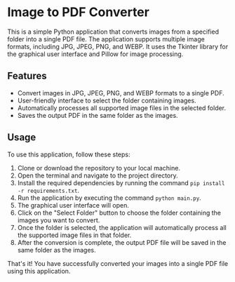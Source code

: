 # Image to PDF Converter

This is a simple Python application that converts images from a specified folder into a single PDF file. The application supports multiple image formats, including JPG, JPEG, PNG, and WEBP. It uses the Tkinter library for the graphical user interface and Pillow for image processing.

## Features

- Convert images in JPG, JPEG, PNG, and WEBP formats to a single PDF.
- User-friendly interface to select the folder containing images.
- Automatically processes all supported image files in the selected folder.
- Saves the output PDF in the same folder as the images.

## Usage

To use this application, follow these steps:

1. Clone or download the repository to your local machine.
2. Open the terminal and navigate to the project directory.
3. Install the required dependencies by running the command `pip install -r requirements.txt`.
4. Run the application by executing the command `python main.py`.
5. The graphical user interface will open.
6. Click on the "Select Folder" button to choose the folder containing the images you want to convert.
7. Once the folder is selected, the application will automatically process all the supported image files in that folder.
8. After the conversion is complete, the output PDF file will be saved in the same folder as the images.

That's it! You have successfully converted your images into a single PDF file using this application.
